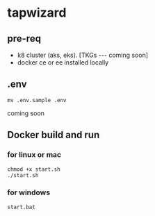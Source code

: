 # tapwizard


## pre-req
- k8 cluster (aks, eks). [TKGs --- coming soon]
- docker ce or ee installed locally


## .env

`mv .env.sample .env`


coming soon


## Docker build and run

### for linux or mac
```
chmod +x start.sh
./start.sh
```

### for windows
```
start.bat
```